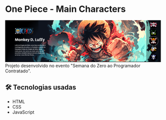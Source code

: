# One Piece - Main Characters 
![One Piece - Main Characters](./src/imagens/layout1.png)
Projeto desenvolvido no evento "Semana do Zero ao Programador Contratado".

## 🛠️ Tecnologias usadas
- HTML
- CSS
- JavaScript